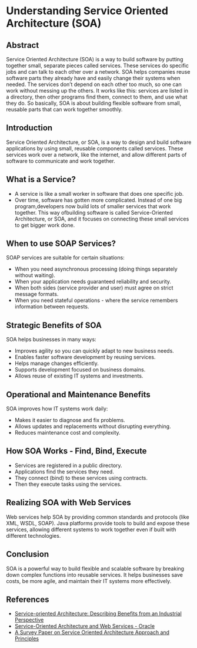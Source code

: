 # Understanding Service Oriented Architecture (SOA)

## Abstract

Service Oriented Architecture (SOA) is a way to build software by putting together small, separate pieces called services. These services do specific jobs and can talk to each other over a network.
SOA helps companies reuse software parts they already have and easily change their systems when needed. The services don’t depend on each other too much, so one can work without messing up the others.
It works like this: services are listed in a directory, then other programs find them, connect to them, and use what they do.
So basically, SOA is about building flexible software from small, reusable parts that can work together smoothly.

## Introduction

Service Oriented Architecture, or SOA, is a way to design and build software applications by using small, reusable components called services.
These services work over a network, like the internet, and allow different parts of software to communicate and work together.

## What is a Service?

* A service is like a small worker in software that does one specific job.
* Over time, software has gotten more complicated. Instead of one big program,developers now build lots of smaller services that work together. This way ofbuilding software is called Service-Oriented Architecture,
  or SOA, and it focuses on connecting these small services to get bigger work done.

## When to use SOAP Services?

SOAP services are suitable for certain situations:

* When you need asynchronous processing (doing things separately without waiting).
* When your application needs guaranteed reliability and security.
* When both sides (service provider and user) must agree on strict message formats.
* When you need stateful operations - where the service remembers information between requests.

## Strategic Benefits of SOA

SOA helps businesses in many ways:

* Improves agility so you can quickly adapt to new business needs.
* Enables faster software development by reusing services.
* Helps manage changes efficiently.
* Supports development focused on business domains.
* Allows reuse of existing IT systems and investments.

## Operational and Maintenance Benefits

SOA improves how IT systems work daily:

* Makes it easier to diagnose and fix problems.
* Allows updates and replacements without disrupting everything.
* Reduces maintenance cost and complexity.

## How SOA Works - Find, Bind, Execute

* Services are registered in a public directory.
* Applications find the services they need.
* They connect (bind) to these services using contracts.
* Then they execute tasks using the services.

## Realizing SOA with Web Services

Web services help SOA by providing common standards and protocols (like XML, WSDL, SOAP).
Java platforms provide tools to build and expose these services, allowing different systems to work together even if built with different technologies.

## Conclusion

SOA is a powerful way to build flexible and scalable software by breaking down complex functions into reusable services.
It helps businesses save costs, be more agile, and maintain their IT systems more effectively.

## References

* [Service-oriented Architecture: Describing Benefits from an Industrial Perspective](https://www.scitepress.org/papers/2017/63836/63836.pdf)
* [Service-Oriented Architecture and Web Services - Oracle](https://www.oracle.com/technical-resources/articles/javase/soa.html)
* [A Survey Paper on Service Oriented Architecture Approach and Principles](https://opus.govst.edu/cgi/viewcontent.cgi?article=1159&context=capstones)
